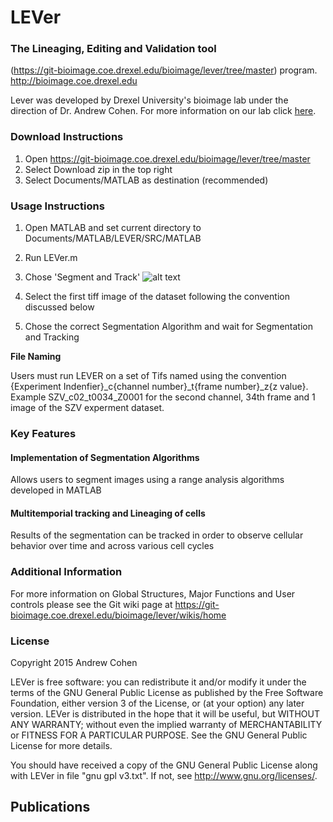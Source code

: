 # **LEVer**
### **The Lineaging, Editing and Validation tool**

 (https://git-bioimage.coe.drexel.edu/bioimage/lever/tree/master) program. http://bioimage.coe.drexel.edu

Lever was developed by Drexel University's bioimage lab under the direction of Dr. Andrew Cohen. For more information on our lab click [here](http://bioimage.coe.drexel.edu/info/).

### **Download Instructions**

1. Open https://git-bioimage.coe.drexel.edu/bioimage/lever/tree/master
2. Select Download zip in the top right
3. Select Documents/MATLAB as destination (recommended)

### **Usage Instructions**

1. Open MATLAB and set current directory to Documents/MATLAB/LEVER/SRC/MATLAB
2. Run LEVer.m
3. Chose 'Segment and Track'
![alt text](Docs/MarkUpImages/OLDorNewDATA.png)

4. Select the first tiff image of the dataset following the convention discussed below
5. Chose the correct Segmentation Algorithm and wait for Segmentation and Tracking

**File Naming**

Users must run LEVER on a set of Tifs named using the convention {Experiment Indenfier}_c{channel number}_t{frame number}_z{z value}.
Example SZV_c02_t0034_Z0001 for the second channel, 34th frame and 1 image of the SZV experment dataset.

### **Key Features**

#### **Implementation of Segmentation Algorithms**
Allows users to segment images using a range analysis algorithms developed in MATLAB

#### **Multitemporial tracking and Lineaging of cells**
Results of the segmentation can be tracked in order to observe cellular behavior over time and across various cell cycles

### **Additional Information**
For more information on Global Structures, Major Functions and User controls please see the Git wiki page at https://git-bioimage.coe.drexel.edu/bioimage/lever/wikis/home

### **License**
Copyright 2015 Andrew Cohen

LEVer is free software: you can redistribute it and/or modify
it under the terms of the GNU General Public License as published by
the Free Software Foundation, either version 3 of the License, or
(at your option) any later version.
LEVer is distributed in the hope that it will be useful,
but WITHOUT ANY WARRANTY; without even the implied warranty of
MERCHANTABILITY or FITNESS FOR A PARTICULAR PURPOSE.  See the
GNU General Public License for more details.

You should have received a copy of the GNU General Public License
along with LEVer in file "gnu gpl v3.txt".  If not, see
<http://www.gnu.org/licenses/>.

## **Publications**
